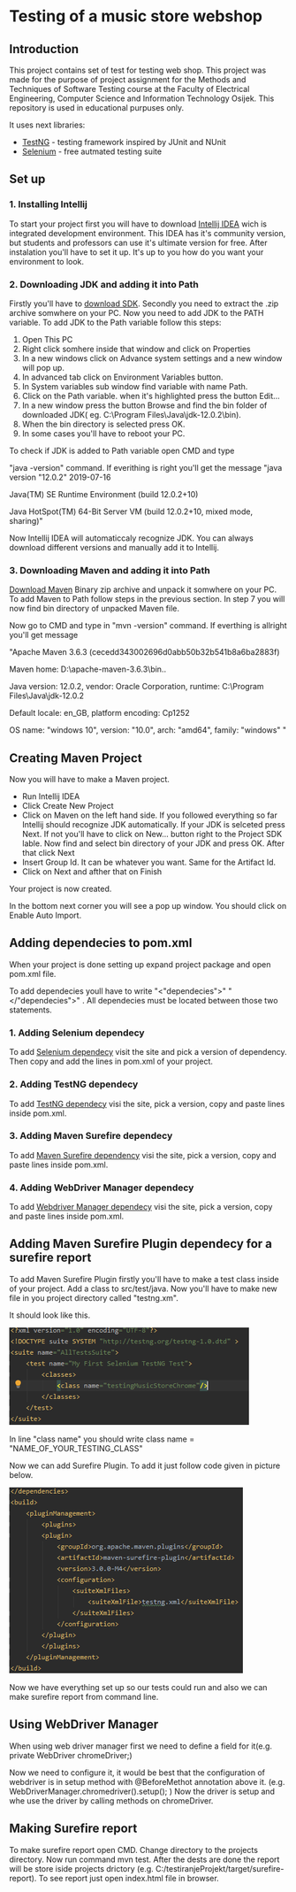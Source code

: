 # Testing of a music store webshop

## Introduction

This project contains set of test for testing web shop. This project was made for the purpose of project assignment for 
the Methods and Techniques of Software Testing course at the Faculty of Electrical Engineering, Computer Science and Information Technology Osijek.
This repository is used in educational purpuses only.

It uses next libraries:

* [TestNG](https://testng.org/doc/) - testing framework inspired by JUnit and NUnit
* [Selenium](https://selenium.dev/) - free autmated testing suite

## Set up
### 1. Installing Intellij

To start your project first you will have to download [Intellij IDEA](https://www.jetbrains.com/idea/) wich is integrated development environment.
This IDEA has it's community version, but students and professors can use it's ultimate version for free. After instalation you'll have to set it up.
It's up to you how do you want your environment to look.

### 2. Downloading JDK and adding it into Path

Firstly you'll have to [download SDK](https://jdk.java.net/13/). Secondly you need to extract the .zip archive somwhere on your PC. Now you need to add JDK to the PATH variable.
To add JDK to the Path variable follow this steps:
1. Open This PC
2. Right click somhere inside that window and click on Properties
3. In a new windows click on Advance system settings and a new window will pop up.
4. In advanced tab click on Environment Variables button.
5. In System variables sub window find variable with name Path.
6. Click on the Path variable. when it's highlighted press the button Edit...
7. In a new window press the button Browse and find the bin folder of downloaded JDK( eg. C:\Program Files\Java\jdk-12.0.2\bin).
8. When the bin directory is selected press OK. 
9. In some cases you'll have to reboot your PC.

To check if JDK is added to Path variable open CMD and type 

"java -version" command. If everithing is right you'll get the message "java version "12.0.2" 2019-07-16 

Java(TM) SE Runtime Environment (build 12.0.2+10) 

Java HotSpot(TM) 64-Bit Server VM (build 12.0.2+10, mixed mode, sharing)"

Now Intellij IDEA will automaticcaly recognize JDK. You can always download different versions and manually add it to Intellij.

### 3. Downloading Maven and adding it into Path

[Download Maven](https://maven.apache.org/download.cgi) Binary zip archive and unpack it somwhere on your PC. To add Maven to Path follow steps in the previous section. In step 7 you will now find bin directory of unpacked Maven file.

Now go to CMD and type in "mvn -version" command. If everthing is allright you'll get message 

"Apache Maven 3.6.3 (cecedd343002696d0abb50b32b541b8a6ba2883f)

Maven home: D:\apache-maven-3.6.3\bin\..

Java version: 12.0.2, vendor: Oracle Corporation, runtime: C:\Program Files\Java\jdk-12.0.2 

Default locale: en_GB, platform encoding: Cp1252 

OS name: "windows 10", version: "10.0", arch: "amd64", family: "windows"  "


## Creating Maven Project

Now you will have to make a Maven project.

* Run Intellij IDEA 
* Click Create New Project
* Click on Maven on the left hand side. If you followed everything so far Intellij should recognize JDK  automatically. If your JDK is selceted press Next. If not you'll have to click on New... button right to the Project SDK lable. Now find and select bin directory of your JDK and press OK. After that click Next
* Insert Group Id. It can be whatever you want. Same for the Artifact Id.
* Click on Next and afther that on Finish

Your project is now created. 

In the bottom next corner you will see a pop up window. You should click on Enable Auto Import.

## Adding dependecies to pom.xml

When your project is done setting up expand project package and open pom.xml file.

To add dependecies youll have to write "<"dependecies">" "</"dependecies">" . All dependecies must be located between those two statements.

### 1. Adding Selenium dependecy

To add [Selenium dependecy](https://mvnrepository.com/artifact/org.seleniumhq.selenium/selenium-java) visit the site and pick a version of dependency. Then copy and add the lines in pom.xml of your project.

### 2. Adding TestNG dependecy

To add [TestNG dependecy](https://mvnrepository.com/artifact/org.testng/testng) visi the site, pick a version, copy and paste lines inside pom.xml.

### 3. Adding Maven Surefire dependecy

To add [Maven Surefire dependency](https://mvnrepository.com/artifact/org.apache.maven.surefire/surefire-api) visi the site, pick a version, copy and paste lines inside pom.xml.

### 4. Adding WebDriver Manager dependecy

To add [Webdriver Manager dependecy](https://mvnrepository.com/artifact/io.github.bonigarcia/webdrivermanager) visi the site, pick a version, copy and paste lines inside pom.xml.


## Adding Maven Surefire Plugin dependecy for a surefire report

To add Maven Surefire Plugin firstly you'll have to make a test class inside of your project. Add a class to src/test/java. Now you'll have to make new file in you project directory called "testng.xm".

It should look like this.

![alt-text](https://github.com/ivansertic/pictures/blob/master/Capture2.PNG)

In line "class name" you should write class name = "NAME_OF_YOUR_TESTING_CLASS"

Now we can add Surefire Plugin. To add it just follow code given in picture below.

![alt-text](https://github.com/ivansertic/pictures/blob/master/Capture.PNG)

Now we have everything set up so our tests could run and also we can make surefire report from command line.

## Using WebDriver Manager

When using web driver manager first we need to define a field for it(e.g. private WebDriver chromeDriver;)

Now we need to configure it, it would be best that the configuration of webdriver is in setup method with @BeforeMethot annotation above it. (e.g. WebDriverManager.chromedriver().setup(); ) Now the driver is setup and whe use the driver by calling methods on chromeDriver.

## Making Surefire report

To make surefire report open CMD. Change directory to the projects directory. Now run command mvn test. After the dests are done the report will be store iside projects drictory (e.g. C:/testiranjeProjekt/target/surefire-report). To see report just open index.html file in browser.
